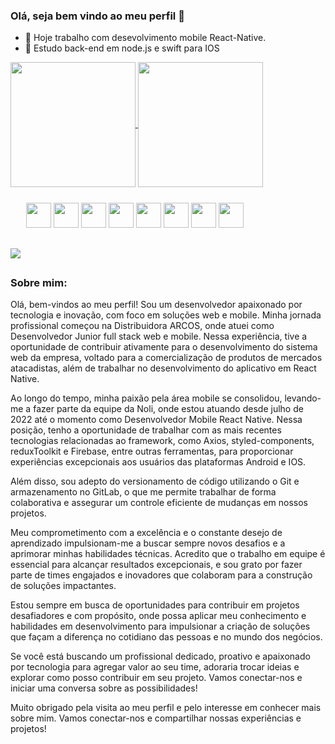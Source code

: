 ### Olá, seja bem vindo ao meu perfil 👋

- 🔭 Hoje trabalho com desevolvimento mobile React-Native.
- 🌱 Estudo back-end em node.js e swift para IOS

<div>
    <a href="https://github.com/GuilhermeCamargo744">
        <img height=200 align="center" src="https://github-readme-stats.vercel.app/api?username=GuilhermeCamargo744&bg_color=00000000&&text_color=fff&&title_color=00ff00&&show_icons=true&&icon_color=00ff00" />
    </a>
    <a href="https://github.com/GuilhermeCamargo744">
        <img height=200 align="center" src="https://github-readme-stats.vercel.app/api/top-langs?        username=GuilhermeCamargo744&layout=compact&langs_count=8&card_width=320&bg_color=00000000&&text_color=fff&&title_color=00ff00&&show_icons=true" />
    </a>
</div>


<div style="margin:25px;">
  <img aling='center' heigth=30 width=40 src="https://cdn.jsdelivr.net/gh/devicons/devicon/icons/android/android-original.svg" />
  <img aling='center' heigth=30 width=40 src="https://cdn.jsdelivr.net/gh/devicons/devicon/icons/swift/swift-original.svg" />
  <img aling='center' heigth=30 width=40 src="https://cdn.jsdelivr.net/gh/devicons/devicon/icons/html5/html5-original.svg" />
  <img aling='center' heigth=30 width=40 src="https://cdn.jsdelivr.net/gh/devicons/devicon/icons/css3/css3-original.svg"/>
  <img aling='center' heigth=30 width=40  src="https://cdn.jsdelivr.net/gh/devicons/devicon/icons/javascript/javascript-original.svg"/>
  <img aling='center' heigth=30 width=40  src="https://cdn.jsdelivr.net/gh/devicons/devicon/icons/typescript/typescript-original.svg" />
  <img aling='center' heigth=30 width=40 src="https://cdn.jsdelivr.net/gh/devicons/devicon/icons/react/react-original.svg" />
  <img aling='center' heigth=30 width=40 src="https://cdn.jsdelivr.net/gh/devicons/devicon/icons/nodejs/nodejs-original.svg" />
</div>

##

<div>
  <a
    href='https://www.linkedin.com/in/guilherme-henrique-de-camargo-e-silva-35a1341b5/'
    >
    <img src='https://img.shields.io/badge/LinkedIn-0077B5?style=for-the-badge&logo=linkedin&logoColor=white'>
  </a>
</div>

## 

### Sobre mim:
<div>
Olá, bem-vindos ao meu perfil! Sou um desenvolvedor apaixonado por tecnologia e inovação, com foco em soluções web e mobile. Minha jornada profissional começou na Distribuidora ARCOS, onde atuei como Desenvolvedor Junior full stack web e mobile. Nessa experiência, tive a oportunidade de contribuir ativamente para o desenvolvimento do sistema web da empresa, voltado para a comercialização de produtos de mercados atacadistas, além de trabalhar no desenvolvimento do aplicativo em React Native.

Ao longo do tempo, minha paixão pela área mobile se consolidou, levando-me a fazer parte da equipe da Noli, onde estou atuando desde julho de 2022 até o momento como Desenvolvedor Mobile React Native. Nessa posição, tenho a oportunidade de trabalhar com as mais recentes tecnologias relacionadas ao framework, como Axios, styled-components, reduxToolkit e Firebase, entre outras ferramentas, para proporcionar experiências excepcionais aos usuários das plataformas Android e IOS.

Além disso, sou adepto do versionamento de código utilizando o Git e armazenamento no GitLab, o que me permite trabalhar de forma colaborativa e assegurar um controle eficiente de mudanças em nossos projetos.

Meu comprometimento com a excelência e o constante desejo de aprendizado impulsionam-me a buscar sempre novos desafios e a aprimorar minhas habilidades técnicas. Acredito que o trabalho em equipe é essencial para alcançar resultados excepcionais, e sou grato por fazer parte de times engajados e inovadores que colaboram para a construção de soluções impactantes.

Estou sempre em busca de oportunidades para contribuir em projetos desafiadores e com propósito, onde possa aplicar meu conhecimento e habilidades em desenvolvimento para impulsionar a criação de soluções que façam a diferença no cotidiano das pessoas e no mundo dos negócios.

Se você está buscando um profissional dedicado, proativo e apaixonado por tecnologia para agregar valor ao seu time, adoraria trocar ideias e explorar como posso contribuir em seu projeto. Vamos conectar-nos e iniciar uma conversa sobre as possibilidades!

Muito obrigado pela visita ao meu perfil e pelo interesse em conhecer mais sobre mim. Vamos conectar-nos e compartilhar nossas experiências e projetos!
</div>

